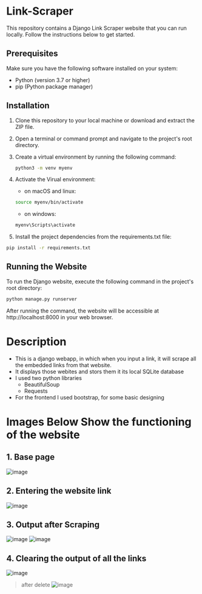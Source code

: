 # Link-Scraper

This repository contains a Django Link Scraper website that you can run locally. Follow the instructions below to get started.

## Prerequisites

Make sure you have the following software installed on your system:

- Python (version 3.7 or higher)
- pip (Python package manager)

## Installation

1. Clone this repository to your local machine or download and extract the ZIP file.

2. Open a terminal or command prompt and navigate to the project's root directory.

3. Create a virtual environment by running the following command:

   ```bash
   python3 -m venv myenv
   ```
4. Activate the Virual environment:
   - on macOS and linux:
   ```bash
   source myenv/bin/activate
   ```
    - on windows:
   ```bash
   myenv\Scripts\activate
   ```
4. Install the project dependencies from the requirements.txt file:
  ```bash
pip install -r requirements.txt
```

## Running the Website
To run the Django website, execute the following command in the project's root directory:
```bash
python manage.py runserver
```
After running the command, the website will be accessible at http://localhost:8000 in your web browser.

# Description
- This is a django webapp, in which when you input a link, it will scrape all the embedded links from that website.
- It displays those webites and stors them it its local SQLite database
- I used two python libraries
  - BeautifulSoup
  - Requests
- For the frontend I used bootstrap, for some basic designing

# Images Below Show the functioning of the website
## 1. Base page
![image](https://github.com/June-24/Link-Scraper/assets/123622678/e83ab7a5-a96a-45f1-ae39-48da99364202)
## 2. Entering the website link
![image](https://github.com/June-24/Link-Scraper/assets/123622678/62855198-ab36-44f5-8317-d19df066fbb2)
## 3. Output after Scraping
![image](https://github.com/June-24/Link-Scraper/assets/123622678/96037bbd-4cac-44f6-8de2-9fa6525bb593)
![image](https://github.com/June-24/Link-Scraper/assets/123622678/67bbf6e9-ee22-4611-8939-4ff3b9848cd2)
## 4. Clearing the output of all the links
![image](https://github.com/June-24/Link-Scraper/assets/123622678/0260a717-8d89-41c3-8e0a-00a1e9ff62bc)
> after delete
![image](https://github.com/June-24/Link-Scraper/assets/123622678/33dc24d3-0ddb-4700-9f68-6414c47f73e3)








   


 

 
